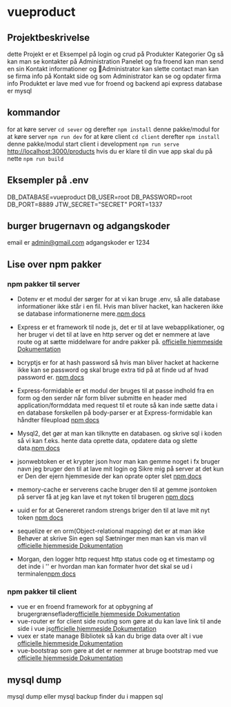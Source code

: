# vueproduct

## Projektbeskrivelse
dette Projekt er et Eksempel på login og crud på Produkter Kategorier Og så kan man se kontakter på Administration Panelet og fra froend kan man send en sin Kontakt informationer og Administrator kan slette contact man kan se firma info på Kontakt side og som Administrator kan se og opdater firma info Produktet er lave med vue for froend og backend api express database er mysql

## kommandor 
for at køre  server `cd sever` og derefter `npm install` denne pakke/modul for at køre server `npm run dev`
for at køre client `cd client` derefter `npm install` denne pakke/modul start client i development `npm run serve` [http://localhost:3000/products](http://localhost:3000/books) 
hvis du er klare til din vue app skal du på nette `npm run build`

## Eksempler på .env
DB_DATABASE=vueproduct
DB_USER=root
DB_PASSWORD=root
DB_PORT=8889
JTW_SECRET="SECRET"
PORT=1337

## burger brugernavn og adgangskoder
email er admin@gmail.com
adgangskoder er 1234

## Lise over npm pakker
### npm pakker til server 
* Dotenv er et modul der sørger for at vi kan bruge .env, så alle database informationer ikke står i en fil. Hvis man bliver hacket, kan hackeren ikke se database informationerne mere.[npm docs](https://www.npmjs.com/package/dotenv)

* Express er et framework til node js, det er til at lave webapplikationer,  og her bruger vi det til at lave en http server og det er nemmere at lave route og at sætte middelware for andre pakker på. [officielle hjemmeside Dokumentation](https://expressjs.com/)

* bcryptjs er for at hash password så hvis man bliver hacket at hackerne ikke kan se password og skal bruge extra tid på at finde ud af hvad password er. [npm docs](https://www.npmjs.com/package/bcryptjs)

* Express-formidable er et modul der bruges til at passe indhold fra en form og den serder når form bliver submitte  en header med  application/formddata med request til et route så kan inde sætte data i en database forskellen på body-parser er at Express-formidable kan håndter fileupload [npm docs](https://www.npmjs.com/package/express-formidable)

* Mysql2, det gør at man kan tilknytte en databasen. og skrive sql i koden så vi kan f.eks. hente data oprette data, opdatere data og slette data.[npm docs](https://www.npmjs.com/package/mysql2)

* jsonwebtoken er et krypter json hvor man kan gemme noget i fx bruger navn jeg bruger den til at lave mit login og Sikre mig på server at det kun er Den der ejern hjemmeside der kan oprate opter slet [npm docs](https://www.npmjs.com/package/jsonwebtoken)

* memory-cache er serverens cache bruger den til at gemme jsontoken på server få at jeg kan lave et nyt token til brugeren [npm docs](https://www.npmjs.com/package/mysql2)

* uuid er for at Genereret random strengs briger den til at lave mit nyt token [npm docs](https://www.npmjs.com/package/uuid)

* sequelize er en orm(Object-relational mapping) det er at man ikke Behøver at skrive Sin egen sql Sætninger men man kan vis man vil [officielle hjemmeside Dokumentation](https://sequelize.org/)

* Morgan, den logger http request http status code og et timestamp og det inde i '' er hvordan man kan formater hvor det skal se ud i terminalen[npm docs](https://www.npmjs.com/package/morgan)

### npm pakker til client
* vue er en froend framework for at opbygning af brugergrænseflader[officielle hjemmeside Dokumentation](https://vuejs.org/v2/guide/)
* vue-router er for client side routing som gøre at du kan lave link til ande side i vue js[officielle hjemmeside Dokumentation](https://router.vuejs.org/)
* vuex er state manage Bibliotek så kan du brige data over alt i vue [officielle hjemmeside Dokumentation](https://vuex.vuejs.org/)
* vue-bootstrap som gøre at det er nemmer at bruge bootstrap med vue [officielle hjemmeside Dokumentation](https://bootstrap-vue.js.org/)

## mysql dump
mysql dump eller mysql backup finder du i mappen sql